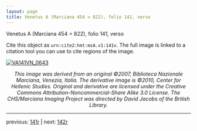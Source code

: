 ```yaml
---
layout: page
title: Venetus A (Marciana 454 = 822), folio 141, verso
---
```


Venetus A (Marciana 454 = 822), folio 141, verso

Cite this object as `urn:cite2:hmt:msA.v1:141v`.  The full image is linked to a citation tool you can use to cite regions of the image.

[![VA141VN_0643](http://www.homermultitext.org/iipsrv?IIIF=/project/homer/pyramidal/deepzoom/hmt/vaimg/2017a/VA141VN_0643.tif/full/800,/0/default.jpg)](http://www.homermultitext.org/ict2/?urn=urn:cite2:hmt:vaimg.2017a:VA141VN_0643) 

<p style="text-align: center; font-style: italic;">This image was derived from an original ©2007, Biblioteca Nazionale Marciana, Venezia, Italia. The derivative image is ©2010, Center for Hellenic Studies. Original and derivative are licensed under the Creative Commons Attribution-Noncommercial-Share Alike 3.0 License. The CHS/Marciana Imaging Project was directed by David Jacobs of the British Library.</p>

---

previous: [141r](../141r/) | next: [142r](../142r/)